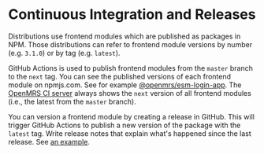 # Continuous Integration and Releases

<!-- needs improvement -->

Distributions use frontend modules which are published as packages in NPM.
Those distributions can refer to frontend module versions by number (e.g. `3.1.0`)
or by tag (e.g. `latest`).

GitHub Actions is used to publish frontend modules from the `master` branch
to the `next` tag.
You can see the published versions of each frontend module on npmjs.com. See for example
[@openmrs/esm-login-app](https://www.npmjs.com/package/@openmrs/esm-login-app?activeTab=versions).
The [OpenMRS CI server](https://dev3.openmrs.org/openmrs/spa/login)
always shows the `next` version of all frontend modules (i.e., the latest from the
`master` branch).

You can version a frontend module by creating a release in GitHub. This will trigger
GitHub Actions to publish a new version of the package with the `latest` tag.
Write release notes that explain what's happened since the last release. See
[an example](https://github.com/openmrs/openmrs-esm-core/releases/tag/v3.1.2).

